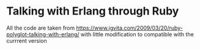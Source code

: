 # Talking with Erlang through Ruby
All the code are taken from https://www.igvita.com/2009/03/20/ruby-polyglot-talking-with-erlang/ with little modification to compatible with the currrent version


